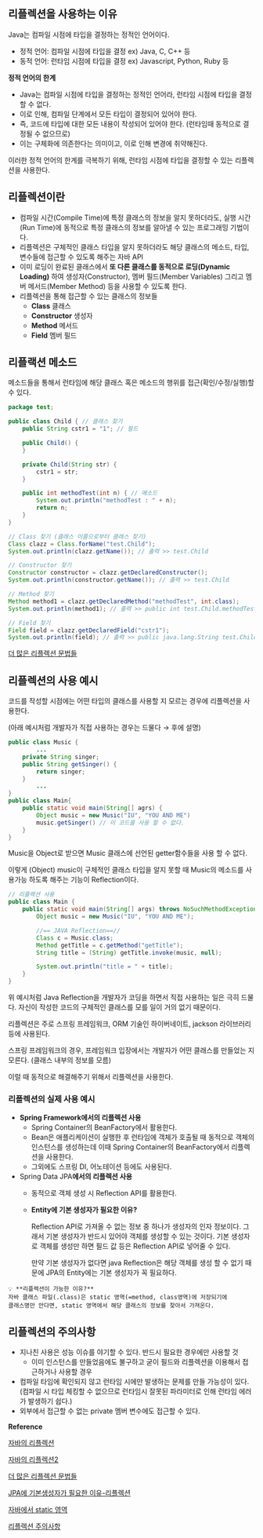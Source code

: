 ## 리플렉션을 사용하는 이유

Java는 컴파일 시점에 타입을 결정하는 정적인 언어이다.

- 정적 언어: 컴파일 시점에 타입을 결정 ex) Java, C, C++ 등
- 동적 언어: 런타임 시점에 타입을 결정 ex) Javascript, Python, Ruby 등

**정적 언어의 한계**

- Java는 컴파일 시점에 타입을 결정하는 정적인 언어라, 런타임 시점에 타입을 결정할 수 없다.
- 이로 인해, 컴파일 단계에서 모든 타입이 결정되어 있어야 한다.
- 즉, 코드에 타입에 대한 모든 내용이 작성되어 있어야 한다. (런타임때 동적으로 결정될 수 없으므로)
- 이는 구체화에 의존한다는 의미이고, 이로 인해 변경에 취약해진다.

이러한 정적 언어의 한계를 극복하기 위해, 런타임 시점에 타입을 결정할 수 있는 리플렉션을 사용한다.

## 리플렉션이란

- 컴파일 시간(Compile Time)에 특정 클래스의 정보을 알지 못하더라도, 
실행 시간(Run Time)에 동적으로 특정 클래스의 정보를 알아낼 수 있는 프로그래밍 기법이다.
- 리플렉션은 구체적인 클래스 타입을 알지 못하더라도 해당 클래스의 메소드, 타입, 변수들에 접근할 수 있도록 해주는 자바 API
- 이미 로딩이 완료된 클래스에서 **또 다른 클래스를 동적으로 로딩(Dynamic Loading)**
하여 생성자(Constructor), 멤버 필드(Member Variables) 그리고 멤버 메서드(Member Method) 등을 사용할 수 있도록 한다.
- 리플렉션을 통해 접근할 수 있는 클래스의 정보들
    - **Class** 클래스
    - **Constructor** 생성자
    - **Method** 메서드
    - **Field** 멤버 필드

## 리플랙션 메소드

메소드들을 통해서 런타임에 해당 클래스 혹은 메소드의 행위를 접근(확인/수정/실행)할 수 있다.

```java
package test;

public class Child { // 클래스 찾기
    public String cstr1 = "1"; // 필드

    public Child() {
    }

    private Child(String str) {
        cstr1 = str;
    }

    public int methodTest(int n) { // 메소드
        System.out.println("methodTest : " + n);
        return n;
    }
}
```

```java
// Class 찾기 (클래스 이름으로부터 클래스 찾기)
Class clazz = Class.forName("test.Child");
System.out.println(clazz.getName()); // 출력 >> test.Child

// Constructor 찾기
Constructor constructor = clazz.getDeclaredConstructor();
System.out.println(constructor.getName()); // 출력 >> test.Child

// Method 찾기
Method method1 = clazz.getDeclaredMethod("methodTest", int.class);
System.out.println(method1); // 출력 >> public int test.Child.methodTest(int)

// Field 찾기
Field field = clazz.getDeclaredField("cstr1");
System.out.println(field); // 출력 >> public java.lang.String test.Child.cstr1
```
[더 많은 리플렉션 문법들](https://kdg-is.tistory.com/entry/JAVA-%EB%A6%AC%ED%94%8C%EB%A0%89%EC%85%98-Reflection%EC%9D%B4%EB%9E%80)

## **리플렉션의 사용 예시**

코드를 작성할 시점에는 어떤 타입의 클래스를 사용할 지 모르는 경우에 리플렉션을 사용한다.

(아래 예시처럼 개발자가 직접 사용하는 경우는 드물다 → 후에 설명)

```java
public class Music {
		...
    private String singer;
    public String getSinger() {
        return singer;
    }
		...
}
public class Main{
    public static void main(String[] agrs) {
        Object music = new Music("IU", "YOU AND ME")
        music.getSinger() // 이 코드를 사용 할 수 없다.
    }
}
```

Music을 Object로 받으면 Music 클래스에 선언된 getter함수들을 사용 할 수 없다.

이렇게 (Object) music이 구체적인 클래스 타입을 알지 못할 때 Music의 메소드를 사용가능 하도록 해주는 기능이 Reflection이다.

```java
// 리플렉션 사용
public class Main {
    public static void main(String[] args) throws NoSuchMethodException, InvocationTargetException, IllegalAccessException {
        Object music = new Music("IU", "YOU AND ME");

        //== JAVA Reflection==//
        Class c = Music.class;
        Method getTitle = c.getMethod("getTitle");
        String title = (String) getTitle.invoke(music, null);

        System.out.println("title = " + title);
    }
}
```

위 예시처럼 Java Reflection을 개발자가 코딩을 하면서 직접 사용하는 일은 극히 드물다. 자신이 작성한 코드의 구체적인 클래스를 모를 일이 거의 없기 때문이다.

리플렉션은 주로 스프링 프레임워크, ORM 기술인 하이버네이트, jackson 라이브러리 등에 사용된다.

스프링 프레임워크의 경우, 프레임워크 입장에서는 개발자가 어떤 클래스를 만들었는 지 모른다. (클래스 내부의 정보를 모름)

이럴 때 동적으로 해결해주기 위해서 리플렉션을 사용한다.

### 리플렉션의 실제 사용 예시

- **Spring Framework에서의 리플렉션 사용**
    - Spring Container의 BeanFactory에서 활용한다.
    - Bean은 애플리케이션이 실행한 후 런타임에 객체가 호출될 때 동적으로 객체의 인스턴스를 생성하는데 이때 Spring Container의 BeanFactory에서 리플렉션을 사용한다.
    - 그외에도 스프링 DI, 어노테이션 등에도 사용된다.
- Spring Data JPA**에서의 리플렉션 사용**
    - 동적으로 객체 생성 시 Reflection API를 활용한다.
    - **Entity에 기본 생성자가 필요한 이유?**
        
        Reflection API로 가져올 수 없는 정보 중 하나가 생성자의 인자 정보이다. 그래서 기본 생성자가 반드시 있어야 객체를 생성할 수 있는 것이다. 기본 생성자로 객체를 생성만 하면 필드 값 등은 Reflection API로 넣어줄 수 있다. 
        
        만약 기본 생성자가 없다면 java Reflection은 해당 객체를 생성 할 수 없기 때문에 JPA의 Entity에는 기본 생성자가 꼭 필요하다.
        

<aside>
  
    💡 **리플렉션이 가능한 이유?**
    자바 클래스 파일(.class)은 static 영역(=method, class영역)에 저장되기에 
    클래스명만 안다면, static 영역에서 해당 클래스의 정보를 찾아서 가져온다.
  
</aside>

## 리플렉션의 주의사항

- 지나친 사용은 성능 이슈를 야기할 수 있다. 반드시 필요한 경우에만 사용할 것
    - 이미 인스턴스를 만들었음에도 불구하고 굳이 필드와 리플렉션을 이용해서 접근하거나 사용할 경우
- 컴파일 타임에 확인되지 않고 런타임 시에만 발생하는 문제를 만들 가능성이 있다. (컴파일 시 타입 체킹할 수 없으므로 런타임시 잘못된 파라미터로 인해 런타임 에러가 발생하기 쉽다.)
- 외부에서 접근할 수 없는 private 멤버 변수에도 접근할 수 있다.

**Reference**

[자바의 리플렉션](https://brunch.co.kr/@kd4/8#comment)

[자바의 리플렉션2](https://velog.io/@mincho920/Java-Reflection-%EB%A6%AC%ED%94%8C%EB%A0%89%EC%85%98)

[더 많은 리플렉션 문법들](https://kdg-is.tistory.com/entry/JAVA-%EB%A6%AC%ED%94%8C%EB%A0%89%EC%85%98-Reflection%EC%9D%B4%EB%9E%80)

[JPA에 기본생성자가 필요한 이유-리플렉션](https://velog.io/@yebali/Spring-JPA에-기본-생성자가-필요한-이유)

[자바에서 static 영역](https://it-mesung.tistory.com/86)

[리플렉션 주의사항](https://kmongcom.wordpress.com/2014/03/15/%EC%9E%90%EB%B0%94-%EB%A6%AC%ED%94%8C%EB%A0%89%EC%85%98%EC%97%90-%EB%8C%80%ED%95%9C-%EC%98%A4%ED%95%B4%EC%99%80-%EC%A7%84%EC%8B%A4/)
